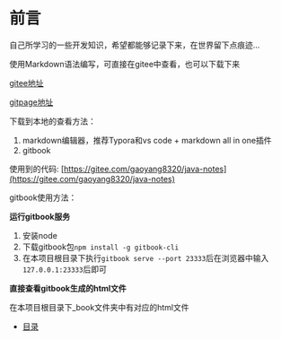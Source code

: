 # 前言
 
自己所学习的一些开发知识，希望都能够记录下来，在世界留下点痕迹...

使用Markdown语法编写，可直接在gitee中查看，也可以下载下来

[gitee地址](https://gitee.com/gaoyang8320/bricks.git)

[gitpage地址](https://gaoyang8320.gitee.io/bricks)


下载到本地的查看方法：

 1. markdown编辑器，推荐Typora和vs code + markdown all in one插件
 2. gitbook

使用到的代码: [https://gitee.com/gaoyang8320/java-notes](https://gitee.com/gaoyang8320/java-notes)

gitbook使用方法：

 **运行gitbook服务**
 1. 安装node
 2. 下载gitbook包`npm install -g gitbook-cli`
 3. 在本项目根目录下执行`gitbook serve --port 23333`后在浏览器中输入`127.0.0.1:23333`后即可

**直接查看gitbook生成的html文件**

在本项目根目录下_book文件夹中有对应的html文件

* [目录](SUMMARY.md)